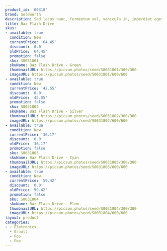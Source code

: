 ```yaml
---
product_id: '00318'
brand: Goldworth
description: Sed lacus nunc, fermentum vel, vehicula in, imperdiet eget, urna.
title: Baz Flash Drive
skus:
- available: true
  condition: New
  currentPrice: '64.45'
  discount: '0.0'
  oldPrice: '64.45'
  promotion: false
  sku: S0031801
  skuName: Baz Flash Drive - Green
  thumbnailURL: https://picsum.photos/seed/S0031801/300/300
  imageURL: https://picsum.photos/seed/S0031801/600/600
- available: true
  condition: New
  currentPrice: '42.55'
  discount: '0.0'
  oldPrice: '42.55'
  promotion: false
  sku: S0031802
  skuName: Baz Flash Drive - Silver
  thumbnailURL: https://picsum.photos/seed/S0031802/300/300
  imageURL: https://picsum.photos/seed/S0031802/600/600
- available: true
  condition: New
  currentPrice: '36.17'
  discount: '0.0'
  oldPrice: '36.17'
  promotion: false
  sku: S0031803
  skuName: Baz Flash Drive - Cyan
  thumbnailURL: https://picsum.photos/seed/S0031803/300/300
  imageURL: https://picsum.photos/seed/S0031803/600/600
- available: true
  condition: New
  currentPrice: '59.42'
  discount: '0.0'
  oldPrice: '59.42'
  promotion: false
  sku: S0031804
  skuName: Baz Flash Drive - Plum
  thumbnailURL: https://picsum.photos/seed/S0031804/300/300
  imageURL: https://picsum.photos/seed/S0031804/600/600
layout: product
categories:
- - Eletronics
  - Grault
  - Foo
  - Foo
---
```

